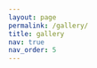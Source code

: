 ```yaml
---
layout: page
permalink: /gallery/
title: gallery
nav: true
nav_order: 5
---
```



<!-- I planted pepper plants, and below are images of their progress from May 9 to July 16. -- >

